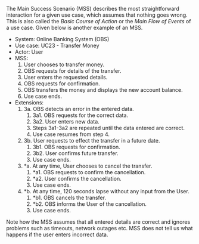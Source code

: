  <link rel="stylesheet" href="{{baseUrl}}/book/requirements/useCases/css/useCases.css">

The Main Success Scenario (MSS) describes the most straightforward interaction for a given use case, which assumes that nothing goes wrong. This is also called the _Basic Course of Action_ or the _Main Flow of Events_ of a use case. Given below is another example of an MSS.

<tip-box>
	<div>
		<ul>
			<li>System: Online Banking System (OBS)</li>
			<li> Use case: UC23 - Transfer Money </li>
			<li> Actor: User </li>
			<li> MSS:
				<ol>
					<li>User chooses to transfer money.</li>
					<li>OBS requests for details of the transfer.</li>
					<li>User enters the requested details.</li>
					<li>OBS requests for confirmation.</li>
					<li>OBS transfers the money and displays the new account balance.</li>
					<li class="custom-bullet-point">Use case ends.</li>
				</ol>
			</li>
			<li> Extensions:
				<ol>
					<li class="custom-bullet-point">3a. OBS detects an error in the entered data.
						<ol>
							<li class="custom-bullet-point">3a1. OBS requests for the correct data.</li>
							<li class="custom-bullet-point">3a2. User enters new data.</li>
							<li class="custom-bullet-point ">Steps 3a1-3a2 are repeated until the data entered are correct.</li>
							<li class="custom-bullet-point ">Use case resumes from step 4.</li>
						</ol>
					</li>
					<li class="custom-bullet-point">3b. User requests to effect the transfer in a future date.
						<ol>
							<li class="custom-bullet-point">3b1. OBS requests for confirmation.</li>
							<li class="custom-bullet-point">3b2. User confirms future transfer.</li>
							<li class="custom-bullet-point">Use case ends.</li>
						</ol>
					</li>
					<li class="custom-bullet-point">*a. At any time, User chooses to cancel the transfer.
						<ol>
							<li class="custom-bullet-point">*a1. OBS requests to confirm the cancellation.</li>
							<li class="custom-bullet-point">*a2. User confirms the cancellation.</li>
							<li class="custom-bullet-point">Use case ends.</li>
						</ol>
					</li>
					<li class="custom-bullet-point">*b. At any time, 120 seconds lapse without any input from the User.
						<ol>
							<li class="custom-bullet-point">*b1. OBS cancels the transfer.</li>
							<li class="custom-bullet-point">*b2. OBS informs the User of the cancellation.</li>
							<li class="custom-bullet-point">Use case ends.</li>
						</ol>
					</li>
				</ol>
			</li>
		</ul>
	</div>

Note how the MSS assumes that all entered details are correct and ignores problems such as timeouts, network outages etc. MSS does not tell us what happens if the user enters incorrect data.

</tip-box>
